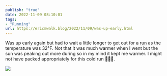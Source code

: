 ```yaml
---
publish: "true"
date: 2022-11-09 08:10:01
tags:
- "Running"
url: https://ericmwalk.blog/2022/11/09/was-up-early.html
---
```

Was up early again but had to wait a little longer to get out for a [run](http://www.strava.com/activities/8091647809) as the temperature was 32°F. Not that it was much warmer when I went but the sun was peaking out more during so in my mind it kept me warmer. I might not have packed appropriately for this cold run 🤷🏻‍♂️.


![](https://ericmwalk.blog/uploads/2022/940be0141c.jpg)
